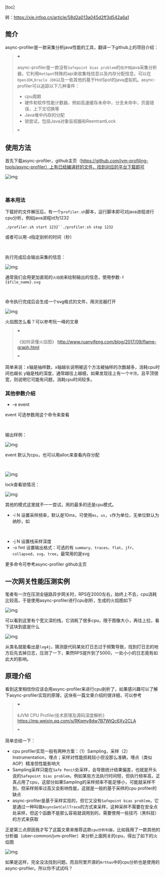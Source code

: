 [toc]



转：https://xie.infoq.cn/article/58d2a013a045d2ff3d542a6a1

## 简介

async-profiler是一款采集分析java性能的工具，翻译一下github上的项目介绍：

> **❝**
>
> async-profiler是一款没有`Safepoint bias problem`的`低开销`java采集分析器，它利用`HotSpot`特殊的api来收集栈信息以及内存分配信息，可以在`OpenJDK`,`Oracle JDK`以及一些其他的基于HotSpot的java虚拟机。async-profiler可以追踪以下几种事件：
>
> - cpu周期
> - 硬件和软件性能计数器，例如高速缓存未命中，分支未命中，页面错误，上下文切换等
> - Java堆中内存的分配
> - 锁尝试，包括Java对象监视器和ReentrantLock
>
> ❞

## 使用方法

首先下载async-profiler，github主页（https://github.com/jvm-profiling-tools/async-profiler）上有已经编译好的文件，找到对应的平台下载即可

![img](https://static001.geekbang.org/infoq/24/24168c6a8d0d01fb10236cad720c916c.png)

﻿

### 基本用法

下载好的文件解压后，有一个`profiler.sh`脚本，运行脚本即可对java进程进行cpu分析，例如java进程id为1232

```
./profiler.sh start 1232``./profiler.sh stop 1232
```

或者可以用`-d`指定剖析的时间（秒）

﻿

执行完成后会输出采集的信息：

![img](https://static001.geekbang.org/infoq/29/29af20f4c99ce51442a7d0aa1732e34c.png)

通常我们会用更加直观的`火焰图`来绘制输出的信息，使用参数`-f {$file_name}.svg`

﻿

命令执行完成后会生成一个svg格式的文件，用浏览器打开

![img](https://static001.geekbang.org/infoq/ca/caeca7250822fd640f72a3544f8aed81.png)

火焰图怎么看？可以参考阮一峰的文章

> **❝**
>
> 《如何读懂火焰图》 http://www.ruanyifeng.com/blog/2017/09/flame-graph.html
>
> ❞

简单来说：x轴是抽样数，x轴越长说明被这个方法被抽样的次数越多，消耗cpu时间也越长 y轴是栈的深度，通常越往上越细，如果发现往上有一个`平顶`，且平顶很宽，则说明它可能有问题，消耗cpu时间较多。

### 其他参数介绍

- -e event

event 可选参数用这个命令来查看

﻿

输出样例：

![img](https://static001.geekbang.org/infoq/7a/7adba87fdf6709077e688a38947b342c.png)

event 默认为cpu，也可以用alloc来查看内存分配

﻿

![img](https://static001.geekbang.org/infoq/64/6452556fc5f3103f7948eec25df40dc9.png)

lock查看锁情况：

![img](https://static001.geekbang.org/infoq/34/349072c7875695962fbf606154931250.png)

其他的模式这里就不一一尝试，用的最多的还是cpu模式。

- -i N 设置采样频率，默认是10ms，可使用`ms`，`us`，`s`作为单位，无单位默认为纳秒，如

﻿

- -j N 设置栈采样深度
- -o fmt 设置输出格式：可选的有 `summary`、`traces`、`flat`、`jfr`、`collapsed`、`svg`、`tree`，最常用的是svg

更多命令可参考async-profiler github主页

## 一次网关性能压测实例

笔者有一次在压测全链路异步网关时，RPS在2000左右，始终上不去，cpu消耗比较高，于是使用async-profiler进行cpu剖析，生成的火焰图如下

![img](https://static001.geekbang.org/infoq/19/19e483be939c5ed805000af7e6265a62.png)

可以看到这里有个宽又深的栈，它消耗了很多cpu，限于图像大小，再往上拉，看下这块到底是什么

![img](https://static001.geekbang.org/infoq/3f/3f136978a9e10492852656c0af00a510.png)

从类名就能看出是`log4j`，猜测是代码某处打日志过于频繁导致，找到打日志的地方后先去掉日志，压测了一下，果然RPS提升到了5000，一处小小的日志竟有如此大的影响。

## 原理介绍

看到这里相信你应该会用async-profiler来进行cpu剖析了，如果感兴趣可以了解下async-profiler实现的原理，这块有一篇文章介绍的很详细，可以参考

> **❝**
>
> 《JVM CPU Profiler技术原理及源码深度解析》 https://mp.weixin.qq.com/s/RKqmy8dw7B7WtQc6Xy2CLA
>
> ❞

简单总结一下：

- cpu profiler实现一般有两种方案：（1）Sampling，采样（2）Instrumentation，埋点；采样对性能损耗较小但没那么准确，埋点（类似AOP）精准但性能影响大
- Sampling采样只能在`Safe Ponit`处采样，会导致统计结果偏差，也就是开头说的`Safepoint bias problem`，例如某些方法执行时间短，但执行频率高，正真占用了cpu，这部分如果Sampling的采样频率不能足够小，可能就采样不到，但采样频率过高又会影响性能，这就是一般的基于采样的cpu profiler的缺点
- async-profiler是基于采样实现的，但它又没有`Safepoint bias problem`，它是通过一种叫做`AsyncGetCallTrace`的方式来采样，这种采样不需要在安全点处采样，但这个函数不是那么容易就调用到的，需要使用一些技巧（黑科技）的方式来获取

正是第三点原因我才写了这篇文章来推荐这款`cpu分析利器`，比如我用了一款其他的分析器（uber-common/jvm-profiler）来分析上面网关的cpu，得出了如下的火焰图

![img](https://static001.geekbang.org/infoq/32/3289b624e8cf22acc618a95244083b60.png)

如果是这样，完全没法找到问题。而且阿里开源的`Arthas`中的cpu分析也是使用的async-profiler。所以你不试试吗？